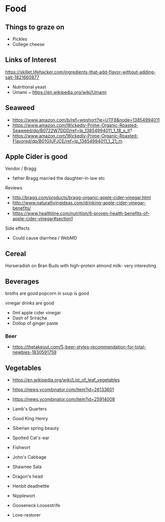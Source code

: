 
# Food

## Things to graze on

* Pickles
* College cheese

## Links of Interest


https://skillet.lifehacker.com/ingredients-that-add-flavor-without-adding-salt-1821660877
* Nutritional yeast
* Umami ~ https://en.wikipedia.org/wiki/Umami


## Seaweed


* https://www.amazon.com/b/ref=wpshort?ie=UTF8&node=13854994011
* https://www.amazon.com/Wickedly-Prime-Organic-Roasted-Seaweed/dp/B0722W7DDD/ref=lp_13854994011_1_18_s_it?
* https://www.amazon.com/Wickedly-Prime-Organic-Roasted-Flavored/dp/B01GIUFJCE/ref=lp_13854994011_1_21_m


## Apple Cider is good


Vendor / Bragg
* father Bragg married the daughter-in-law etc


Reviews
* http://bragg.com/products/bragg-organic-apple-cider-vinegar.html
* http://www.naturallivingideas.com/drinking-apple-cider-vinegar-benefits/
* https://www.healthline.com/nutrition/6-proven-health-benefits-of-apple-cider-vinegar#section1


Side effects
* Could cause diarrhea / WebMD




## Cereal

Horseradish on Bran Buds with high-protein almond milk- very interesting


## Beverages

broths are good
popcorn in soup is good

vinegar drinks are good
* 0ml apple cider vinegar
* Dash of Sriracha
* Dollop of ginger paste

### Beer

* https://thetakeout.com/5-beer-styles-recommendation-for-total-newbies-1830591759


## Vegetables

* https://en.wikipedia.org/wiki/List_of_leaf_vegetables
* https://news.ycombinator.com/item?id=26133601
* https://news.ycombinator.com/item?id=25914008

* Lamb's Quarters
* Good King Henry
* Siberian spring beauty
* Spotted Cat's-ear
* Fishwort
* John's Cabbage
* Shawnee Sala
* Dragon's head
* Henbit deadnettle
* Nipplewort
* Gooseneck Loosestrife
* Love-restorer